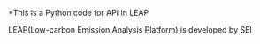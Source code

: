 *This is a Python code for API in LEAP

LEAP(Low-carbon Emission Analysis Platform) is developed by SEI
